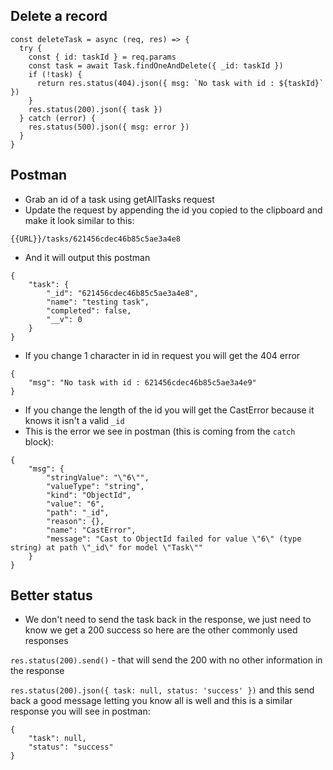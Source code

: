 ## Delete a record
```
const deleteTask = async (req, res) => {
  try {
    const { id: taskId } = req.params
    const task = await Task.findOneAndDelete({ _id: taskId })
    if (!task) {
      return res.status(404).json({ msg: `No task with id : ${taskId}` })
    }
    res.status(200).json({ task })
  } catch (error) {
    res.status(500).json({ msg: error })
  }
}
```

## Postman
* Grab an id of a task using getAllTasks request
* Update the request by appending the id you copied to the clipboard and make it look similar to this:

`{{URL}}/tasks/621456cdec46b85c5ae3a4e8`

* And it will output this postman

```
{
    "task": {
        "_id": "621456cdec46b85c5ae3a4e8",
        "name": "testing task",
        "completed": false,
        "__v": 0
    }
}
```

* If you change 1 character in id in request you will get the 404 error 
  
  
```
{
    "msg": "No task with id : 621456cdec46b85c5ae3a4e9"
}
```

* If you change the length of the id you will get the CastError because it knows it isn't a valid `_id`
* This is the error we see in postman (this is coming from the `catch` block):

```
{
    "msg": {
        "stringValue": "\"6\"",
        "valueType": "string",
        "kind": "ObjectId",
        "value": "6",
        "path": "_id",
        "reason": {},
        "name": "CastError",
        "message": "Cast to ObjectId failed for value \"6\" (type string) at path \"_id\" for model \"Task\""
    }
}
```

## Better status
* We don't need to send the task back in the response, we just need to know we get a 200 success so here are the other commonly used responses

`res.status(200).send()` - that will send the 200 with no other information in the response


`res.status(200).json({ task: null, status: 'success' })` and this send back a good message letting you know all is well and this is a similar response you will see in postman:

```
{
    "task": null,
    "status": "success"
}
```
